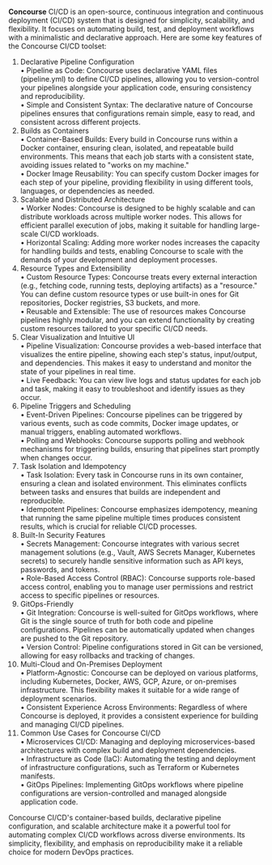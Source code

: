 **Concourse** CI/CD is an open-source, continuous integration and continuous deployment (CI/CD) system that is designed for simplicity, scalability, and flexibility. It focuses on automating build, test, and deployment workflows with a minimalistic and declarative approach. Here are some key features of the Concourse CI/CD toolset:

1. Declarative Pipeline Configuration  
    • Pipeline as Code: Concourse uses declarative YAML files (pipeline.yml) to define CI/CD pipelines, allowing you to version-control your pipelines alongside your application code, ensuring consistency and reproducibility.  
    • Simple and Consistent Syntax: The declarative nature of Concourse pipelines ensures that configurations remain simple, easy to read, and consistent across different projects.  
2. Builds as Containers  
    • Container-Based Builds: Every build in Concourse runs within a Docker container, ensuring clean, isolated, and repeatable build environments. This means that each job starts with a consistent state, avoiding issues related to "works on my machine."  
    • Docker Image Reusability: You can specify custom Docker images for each step of your pipeline, providing flexibility in using different tools, languages, or dependencies as needed.  
3. Scalable and Distributed Architecture  
    • Worker Nodes: Concourse is designed to be highly scalable and can distribute workloads across multiple worker nodes. This allows for efficient parallel execution of jobs, making it suitable for handling large-scale CI/CD workloads.  
    • Horizontal Scaling: Adding more worker nodes increases the capacity for handling builds and tests, enabling Concourse to scale with the demands of your development and deployment processes.  
4. Resource Types and Extensibility  
    • Custom Resource Types: Concourse treats every external interaction (e.g., fetching code, running tests, deploying artifacts) as a "resource." You can define custom resource types or use built-in ones for Git repositories, Docker registries, S3 buckets, and more.  
    • Reusable and Extensible: The use of resources makes Concourse pipelines highly modular, and you can extend functionality by creating custom resources tailored to your specific CI/CD needs.  
5. Clear Visualization and Intuitive UI  
    • Pipeline Visualization: Concourse provides a web-based interface that visualizes the entire pipeline, showing each step's status, input/output, and dependencies. This makes it easy to understand and monitor the state of your pipelines in real time.  
    • Live Feedback: You can view live logs and status updates for each job and task, making it easy to troubleshoot and identify issues as they occur.  
6. Pipeline Triggers and Scheduling  
    • Event-Driven Pipelines: Concourse pipelines can be triggered by various events, such as code commits, Docker image updates, or manual triggers, enabling automated workflows.  
    • Polling and Webhooks: Concourse supports polling and webhook mechanisms for triggering builds, ensuring that pipelines start promptly when changes occur.  
7. Task Isolation and Idempotency  
    • Task Isolation: Every task in Concourse runs in its own container, ensuring a clean and isolated environment. This eliminates conflicts between tasks and ensures that builds are independent and reproducible.  
    • Idempotent Pipelines: Concourse emphasizes idempotency, meaning that running the same pipeline multiple times produces consistent results, which is crucial for reliable CI/CD processes.  
8. Built-In Security Features  
    • Secrets Management: Concourse integrates with various secret management solutions (e.g., Vault, AWS Secrets Manager, Kubernetes secrets) to securely handle sensitive information such as API keys, passwords, and tokens.  
    • Role-Based Access Control (RBAC): Concourse supports role-based access control, enabling you to manage user permissions and restrict access to specific pipelines or resources.  
9. GitOps-Friendly  
    • Git Integration: Concourse is well-suited for GitOps workflows, where Git is the single source of truth for both code and pipeline configurations. Pipelines can be automatically updated when changes are pushed to the Git repository.  
    • Version Control: Pipeline configurations stored in Git can be versioned, allowing for easy rollbacks and tracking of changes.  
10. Multi-Cloud and On-Premises Deployment  
    • Platform-Agnostic: Concourse can be deployed on various platforms, including Kubernetes, Docker, AWS, GCP, Azure, or on-premises infrastructure. This flexibility makes it suitable for a wide range of deployment scenarios.  
    • Consistent Experience Across Environments: Regardless of where Concourse is deployed, it provides a consistent experience for building and managing CI/CD pipelines.  
11. Common Use Cases for Concourse CI/CD  
    • Microservices CI/CD: Managing and deploying microservices-based architectures with complex build and deployment dependencies.  
    • Infrastructure as Code (IaC): Automating the testing and deployment of infrastructure configurations, such as Terraform or Kubernetes manifests.  
    • GitOps Pipelines: Implementing GitOps workflows where pipeline configurations are version-controlled and managed alongside application code. 

Concourse CI/CD's container-based builds, declarative pipeline configuration, and scalable architecture make it a powerful tool for automating complex CI/CD workflows across diverse environments. Its simplicity, flexibility, and emphasis on reproducibility make it a reliable choice for modern DevOps practices.
